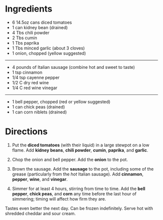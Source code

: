 Ingredients
===========

* 6 14.5oz cans diced tomatoes
* 1 can kidney bean (drained)
* 4 Tbs chili powder
* 2 Tbs cumin
* 1 Tbs paprika
* 1 Tbs minced garlic (about 3 cloves)
* 1 onion, chopped (yellow suggested)

- - -

* 4 pounds of Italian sausage (combine hot and sweet to taste)
* 1 tsp cinnamon
* 1/4 tsp cayenne pepper
* 1/2 C dry red wine
* 1/4 C red wine vinegar

- - -

* 1 bell pepper, chopped (red or yellow suggested)
* 1 can chick peas (drained)
* 1 can corn niblets (drained)

Directions
==========

1. Put the **diced tomatoes** (with their liquid) in a large stewpot on a
   low flame. Add **kidney beans**, **chili powder**, **cumin**,
   **paprika**, and **garlic**.

2. Chop the onion and bell pepper. Add the **onion** to the pot.

3. Brown the sausage. Add the **sausage** to the pot, including some of the
   grease (particularly from the *hot* Italian sausage). Add **cinnamon**,
   **pepper**, **wine**, and **vinegar**.

4. Simmer for at least 4 hours, stirring from time to time. Add the **bell
   pepper**, **chick peas**, and **corn** any time before the last hour of
   simmering; timing will affect how firm they are.

Tastes even better the next day. Can be frozen indefinitely. Serve hot with
shredded cheddar and sour cream.

